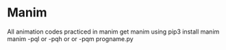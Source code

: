 # Manim
All animation codes practiced in manim 
get manim using 
pip3 install manim
manim -pql or -pqh or or -pqm progname.py

